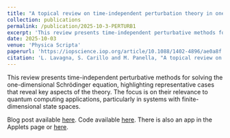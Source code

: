 ```yaml
---
title: "A topical review on time-independent perturbation theory in one-dimensional quantum systems"
collection: publications
permalink: /publication/2025-10-3-PERTURB1
excerpt: 'This review presents time-independent perturbative methods for solving the one-dimensional Schrödinger equation, highlighting representative cases that reveal key aspects of the theory. The focus is on their relevance to quantum computing applications, particularly in systems with finite-dimensional state spaces. Blog post [here](https://lavagnaleo.wordpress.com/2025/09/05/perturbation-theory-in-the-qubit-model/) and code [here](https://github.com/leonardoLavagna/perturbative_methods). There is also an app in the Applets page.'
date: 2025-10-03
venue: 'Physica Scripta'
paperurl: 'https://iopscience.iop.org/article/10.1088/1402-4896/ae0a8f'
citation: 'L. Lavagna, S. Carillo and M. Panella, "A topical review on time-independent perturbation theory in one-dimensional quantum systems," 2025 Phys. Scr. 100 102001.'
---
```

This review presents time-independent perturbative methods for solving the one-dimensional Schrödinger equation, highlighting representative cases that reveal key aspects of the theory. The focus is on their relevance to quantum computing applications, particularly in systems with finite-dimensional state spaces.  

Blog post available [here](https://lavagnaleo.wordpress.com/2025/09/05/perturbation-theory-in-the-qubit-model/). Code available [here](https://github.com/leonardoLavagna/perturbative_methods).  There is also an app in the Applets page or [here](https://perturbative-methods-in-action.streamlit.app/).
